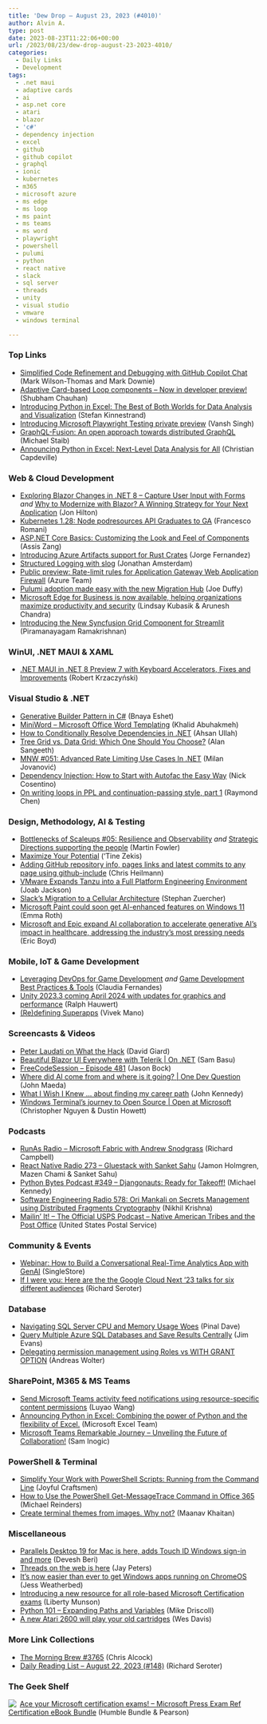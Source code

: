 ```yaml
---
title: 'Dew Drop – August 23, 2023 (#4010)'
author: Alvin A.
type: post
date: 2023-08-23T11:22:06+00:00
url: /2023/08/23/dew-drop-august-23-2023-4010/
categories:
  - Daily Links
  - Development
tags:
  - .net maui
  - adaptive cards
  - ai
  - asp.net core
  - atari
  - blazor
  - 'c#'
  - dependency injection
  - excel
  - github
  - github copilot
  - graphql
  - ionic
  - kubernetes
  - m365
  - microsoft azure
  - ms edge
  - ms loop
  - ms paint
  - ms teams
  - ms word
  - playwright
  - powershell
  - pulumi
  - python
  - react native
  - slack
  - sql server
  - threads
  - unity
  - visual studio
  - vmware
  - windows terminal

---
```

### <a name="top"></a>Top Links

  * <a href="https://devblogs.microsoft.com/visualstudio/simplified-code-refinement-and-debugging-with-github-copilot-chat/" target="_blank" rel="noopener">Simplified Code Refinement and Debugging with GitHub Copilot Chat</a> (Mark Wilson-Thomas and Mark Downie)
  * <a href="https://techcommunity.microsoft.com/t5/microsoft-365-blog/adaptive-card-based-loop-components-now-in-developer-preview/ba-p/3906395" target="_blank" rel="noopener">Adaptive Card-based Loop components – Now in developer preview!</a> (Shubham Chauhan)
  * <a href="https://techcommunity.microsoft.com/t5/microsoft-365-blog/introducing-python-in-excel-the-best-of-both-worlds-for-data/ba-p/3905482" target="_blank" rel="noopener">Introducing Python in Excel: The Best of Both Worlds for Data Analysis and Visualization</a> (Stefan Kinnestrand)
  * <a href="https://techcommunity.microsoft.com/t5/apps-on-azure-blog/introducing-microsoft-playwright-testing-private-preview/ba-p/3905705" target="_blank" rel="noopener">Introducing Microsoft Playwright Testing private preview</a> (Vansh Singh)
  * <a href="https://chillicream.com/blog/2023/08/15/graphql-fusion" target="_blank" rel="noopener">GraphQL-Fusion: An open approach towards distributed GraphQL</a> (Michael Staib)
  * <a href="https://www.anaconda.com/blog/announcing-python-in-excel-next-level-data-analysis-for-all" target="_blank" rel="noopener">Announcing Python in Excel: Next-Level Data Analysis for All</a> (Christian Capdeville)

### <a name="web"></a>Web & Cloud Development

  * <a href="https://jonhilton.net/blazor-ssr-forms/" target="_blank" rel="noopener">Exploring Blazor Changes in .NET 8 &#8211; Capture User Input with Forms</a> _and_ <a href="https://www.telerik.com/blogs/why-modernize-blazor-winning-strategy-next-application" target="_blank" rel="noopener">Why to Modernize with Blazor? A Winning Strategy for Your Next Application</a> (Jon Hilton)
  * <a href="https://kubernetes.io/blog/2023/08/23/kubelet-podresources-api-ga/" target="_blank" rel="noopener">Kubernetes 1.28: Node podresources API Graduates to GA</a> (Francesco Romani)
  * <a href="https://www.telerik.com/blogs/aspnet-core-basics-customizing-look-feel-components" target="_blank" rel="noopener">ASP.NET Core Basics: Customizing the Look and Feel of Components</a> (Assis Zang)
  * <a href="https://devblogs.microsoft.com/devops/introducing-azure-artifacts-support-for-rust-crates/" target="_blank" rel="noopener">Introducing Azure Artifacts support for Rust Crates</a> (Jorge Fernandez)
  * <a href="https://go.dev/blog/slog" target="_blank" rel="noopener">Structured Logging with slog</a> (Jonathan Amsterdam)
  * <a href="https://azure.microsoft.com/en-us/updates/public-preview-ratelimit-rules-for-application-gateway-web-application-firewall/" target="_blank" rel="noopener">Public preview: Rate-limit rules for Application Gateway Web Application Firewall</a> (Azure Team)
  * <a href="https://www.pulumi.com/blog/migration-hub/" target="_blank" rel="noopener">Pulumi adoption made easy with the new Migration Hub</a> (Joe Duffy)
  * <a href="https://blogs.windows.com/msedgedev/2023/08/22/microsoft-edge-for-business-now-available/" target="_blank" rel="noopener">Microsoft Edge for Business is now available, helping organizations maximize productivity and security</a> (Lindsay Kubasik & Arunesh Chandra)
  * <a href="https://www.syncfusion.com/blogs/post/new-syncfusion-streamlit-grid.aspx?utm_source=alvinashcraft&utm_medium=email&utm_campaign=alvinashcraft_blog_edmaug23" target="_blank" rel="noopener">Introducing the New Syncfusion Grid Component for Streamlit</a> (Piramanayagam Ramakrishnan)

### <a name="silverlight"></a>WinUI, .NET MAUI & XAML

  * <a href="https://www.infoq.com/news/2023/08/dotnet-maui-preview-7/?utm_campaign=infoq_content&utm_source=infoq&utm_medium=feed&utm_term=global" target="_blank" rel="noopener">.NET MAUI in .NET 8 Preview 7 with Keyboard Accelerators, Fixes and Improvements</a> (Robert Krzaczyński)

### <a name="dotnet"></a>Visual Studio & .NET

  * <a href="https://blog.stackademic.com/generative-builder-pattern-in-c-4717120855c7?source=rss-44c6e773963c------2" target="_blank" rel="noopener">Generative Builder Pattern in C#</a> (Bnaya Eshet)
  * <a href="https://khalidabuhakmeh.com/miniword-microsoft-office-word-templating" target="_blank" rel="noopener">MiniWord &#8211; Microsoft Office Word Templating</a> (Khalid Abuhakmeh)
  * <a href="https://code-maze.com/dotnet-conditionally-resolve-dependencies/" target="_blank" rel="noopener">How to Conditionally Resolve Dependencies in .NET</a> (Ahsan Ullah)
  * <a href="https://www.syncfusion.com/blogs/post/tree-grid-vs-data-grid.aspx?utm_source=alvinashcraft&utm_medium=email&utm_campaign=alvinashcraft_blog_edmaug23" target="_blank" rel="noopener">Tree Grid vs. Data Grid: Which One Should You Choose?</a> (Alan Sangeeth)
  * <a href="https://www.milanjovanovic.tech/blog/advanced-rate-limiting-use-cases-in-dotnet" target="_blank" rel="noopener">MNW #051: Advanced Rate Limiting Use Cases In .NET</a> (Milan Jovanović)
  * <a href="https://www.devleader.ca/2023/08/22/dependency-injection-how-to-start-with-autofac-the-easy-way/" target="_blank" rel="noopener">Dependency Injection: How to Start with Autofac the Easy Way</a> (Nick Cosentino)
  * <a href="https://devblogs.microsoft.com/oldnewthing/20230822-00/?p=108634" target="_blank" rel="noopener">On writing loops in PPL and continuation-passing style, part 1</a> (Raymond Chen)

### <a name="design"></a>Design, Methodology, AI & Testing

  * <a href="https://martinfowler.com/articles/bottlenecks-of-scaleups/05-resilience-and-observability.html" target="_blank" rel="noopener">Bottlenecks of Scaleups #05: Resilience and Observability</a> _and_ <a href="https://martinfowler.com/articles/creating-integrated-tech-strategy.html#SupportingThePeople" target="_blank" rel="noopener">Strategic Directions supporting the people</a> (Martin Fowler)
  * <a href="https://tinezekis.medium.com/maximize-your-potential-41c2f966b875?source=rss-fa2db659a52f------2" target="_blank" rel="noopener">Maximize Your Potential</a> (‘Tine Zekis)
  * <a href="https://christianheilmann.com/2023/08/22/adding-github-repository-info-pages-links-and-latest-commits-to-any-page-using-github-include/" target="_blank" rel="noopener">Adding GitHub repository info, pages links and latest commits to any page using github-include</a> (Chris Heilmann)
  * <a href="https://thenewstack.io/vmware-expands-tanzu-into-a-full-platform-engineering-environment/" target="_blank" rel="noopener">VMware Expands Tanzu into a Full Platform Engineering Environment</a> (Joab Jackson)
  * <a href="https://slack.engineering/slacks-migration-to-a-cellular-architecture/" target="_blank" rel="noopener">Slack’s Migration to a Cellular Architecture</a> (Stephan Zuercher)
  * <a href="https://www.theverge.com/2023/8/22/23841824/microsoft-paint-ai-features-windows-11" target="_blank" rel="noopener">Microsoft Paint could soon get AI-enhanced features on Windows 11</a> (Emma Roth)
  * <a href="https://blogs.microsoft.com/blog/2023/08/22/microsoft-and-epic-expand-ai-collaboration-to-accelerate-generative-ais-impact-in-healthcare-addressing-the-industrys-most-pressing-needs/" target="_blank" rel="noopener">Microsoft and Epic expand AI collaboration to accelerate generative AI’s impact in healthcare, addressing the industry’s most pressing needs</a> (Eric Boyd)

### <a name="mobile"></a>Mobile, IoT & Game Development

  * <a href="https://get.assembla.com/blog/devops-game-development/" target="_blank" rel="noopener">Leveraging DevOps for Game Development</a> _and_ <a href="https://get.assembla.com/blog/game-development-best-practices/" target="_blank" rel="noopener">Game Development Best Practices & Tools</a> (Claudia Fernandes)
  * <a href="https://blog.unity.com/engine-platform/2023-3-coming-april-2024-with-updates" target="_blank" rel="noopener">Unity 2023.3 coming April 2024 with updates for graphics and performance</a> (Ralph Hauwert)
  * <a href="https://ionic.io/blog/redefining-superapps" target="_blank" rel="noopener">(Re)defining Superapps</a> (Vivek Mano)

### <a name="videos"></a>Screencasts & Videos

  * <a href="https://davidgiard.com/peter-laudati-on-what-the-hack" target="_blank" rel="noopener">Peter Laudati on What the Hack</a> (David Giard)
  * <a href="http://www.youtube.com/watch?v=PQe-q8faMOI" target="_blank" rel="noopener">Beautiful Blazor UI Everywhere with Telerik | On .NET</a> (Sam Basu)
  * <a href="http://www.youtube.com/watch?v=1jhzfNhMcyo" target="_blank" rel="noopener">FreeCodeSession &#8211; Episode 481</a> (Jason Bock)
  * <a href="http://www.youtube.com/watch?v=cc_JoM6HgqQ" target="_blank" rel="noopener">Where did AI come from and where is it going? | One Dev Question</a> (John Maeda)
  * <a href="http://www.youtube.com/watch?v=aR1NqdWSVts" target="_blank" rel="noopener">What I Wish I Knew &#8230; about finding my career path</a> (John Kennedy)
  * <a href="http://www.youtube.com/watch?v=z8IMg4CfWJ0" target="_blank" rel="noopener">Windows Terminal&#8217;s journey to Open Source | Open at Microsoft</a> (Christopher Nguyen & Dustin Howett)

### <a name="podcasts"></a>Podcasts

  * <a href="https://runasradio.com/Shows/Show/894" target="_blank" rel="noopener">RunAs Radio &#8211; Microsoft Fabric with Andrew Snodgrass</a> (Richard Campbell)
  * <a href="https://reactnativeradio.com/episodes/rnr-273-gluestack-with-sanket-sahu" target="_blank" rel="noopener">React Native Radio 273 &#8211; Gluestack with Sanket Sahu</a> (Jamon Holmgren, Mazen Chami & Sanket Sahu)
  * <a href="https://pythonbytes.fm/episodes/show/349/djangonauts-ready-for-takeoff" target="_blank" rel="noopener">Python Bytes Podcast #349 &#8211; Djangonauts: Ready for Takeoff!</a> (Michael Kennedy)
  * <a href="http://se-radio.net/se-radio-578-ori-mankali-on-secrets-management-using-distributed-fragments-cryptography" target="_blank" rel="noopener">Software Engineering Radio 578: Ori Mankali on Secrets Management using Distributed Fragments Cryptography</a> (Nikhil Krishna)
  * <a href="https://podcasts.apple.com/us/podcast/native-american-tribes-and-the-post-office/id1587184784?i=1000625274329" target="_blank" rel="noopener">Mailin’ It! &#8211; The Official USPS Podcast &#8211; Native American Tribes and the Post Office</a> (United States Postal Service)

### <a name="events"></a>Community & Events

  * <a href="https://www.singlestore.com/resources/webinar-how-to-build-a-conversational-real-time-analytics-app-with-genai-08-2023/?utm_source=laurence-moroney&utm_medium=influencer&utm_campaign=How-to-Build-a-Conversational-Real-Time-Analytics-App-with-GenAI&campaignid=7014X000002eoWgQAI" target="_blank" rel="noopener">Webinar: How to Build a Conversational Real-Time Analytics App with GenAI</a> (SingleStore)
  * <a href="https://seroter.com/2023/08/22/if-i-were-you-here-are-the-the-google-cloud-next-23-talks-for-six-different-audiences/" target="_blank" rel="noopener">If I were you: Here are the the Google Cloud Next ’23 talks for six different audiences</a> (Richard Seroter)

### <a name="sql"></a>Database

  * <a href="https://blog.sqlauthority.com/2023/08/23/navigating-sql-server-cpu-and-memory-usage-woes/?utm_source=rss&utm_medium=rss&utm_campaign=navigating-sql-server-cpu-and-memory-usage-woes" target="_blank" rel="noopener">Navigating SQL Server CPU and Memory Usage Woes</a> (Pinal Dave)
  * <a href="https://www.mssqltips.com/sqlservertip/7770/query-multiple-azure-sql-databases-and-store-the-results/" target="_blank" rel="noopener">Query Multiple Azure SQL Databases and Save Results Centrally</a> (Jim Evans)
  * <a href="https://techcommunity.microsoft.com/t5/sql-server-blog/delegating-permission-management-using-roles-vs-with-grant/ba-p/3906751" target="_blank" rel="noopener">Delegating permission management using Roles vs WITH GRANT OPTION</a> (Andreas Wolter)

### <a name="sp"></a>SharePoint, M365 & MS Teams

  * <a href="https://devblogs.microsoft.com/microsoft365dev/send-microsoft-teams-activity-feed-notifications-using-resource-specific-content-permissions/" target="_blank" rel="noopener">Send Microsoft Teams activity feed notifications using resource-specific content permissions</a> (Luyao Wang)
  * <a href="https://techcommunity.microsoft.com/t5/excel-blog/announcing-python-in-excel-combining-the-power-of-python-and-the/ba-p/3893439" target="_blank" rel="noopener">Announcing Python in Excel: Combining the power of Python and the flexibility of Excel.</a> (Microsoft Excel Team)
  * <a href="https://techcommunity.microsoft.com/t5/microsoft-teams-community-blog/microsoft-teams-remarkable-journey-unveiling-the-future-of/ba-p/3906226" target="_blank" rel="noopener">Microsoft Teams Remarkable Journey &#8211; Unveiling the Future of Collaboration!</a> (Sam Inogic)

### <a name="ps"></a>PowerShell & Terminal

  * <a href="https://www.sqlservercentral.com/blogs/simplify-your-work-with-powershell-scripts-running-from-the-command-line" target="_blank" rel="noopener">Simplify Your Work with PowerShell Scripts: Running from the Command Line</a> (Joyful Craftsmen)
  * <a href="https://petri.com/powershell-get-messagetrace/" target="_blank" rel="noopener">How to Use the PowerShell Get-MessageTrace Command in Office 365</a> (Michael Reinders)
  * <a href="https://www.warp.dev/blog/create-terminal-themes-from-images" target="_blank" rel="noopener">Create terminal themes from images. Why not?</a> (Maanav Khaitan)

### <a name="misc"></a>Miscellaneous

  * <a href="https://www.onmsft.com/news/parallels-desktop-19-for-mac-is-here-adds-touch-id-windows-sign-in-and-more/" target="_blank" rel="noopener">Parallels Desktop 19 for Mac is here, adds Touch ID Windows sign-in and more</a> (Devesh Beri)
  * <a href="https://www.theverge.com/2023/8/22/23840441/meta-threads-web-app" target="_blank" rel="noopener">Threads on the web is here</a> (Jay Peters)
  * <a href="https://www.theverge.com/2023/8/22/23841186/google-chomeos-windows-apps-cameyo-vad" target="_blank" rel="noopener">It’s now easier than ever to get Windows apps running on ChromeOS</a> (Jess Weatherbed)
  * <a href="https://techcommunity.microsoft.com/t5/microsoft-learn-blog/introducing-a-new-resource-for-all-role-based-microsoft/ba-p/3500870" target="_blank" rel="noopener">Introducing a new resource for all role-based Microsoft Certification exams</a> (Liberty Munson)
  * <a href="https://www.blog.pythonlibrary.org/2023/08/22/python-101-expanding-paths-and-variables/" target="_blank" rel="noopener">Python 101 – Expanding Paths and Variables</a> (Mike Driscoll)
  * <a href="https://www.theverge.com/2023/8/22/23841336/atari-2600-plus-compatible-with-7800-cartridges" target="_blank" rel="noopener">A new Atari 2600 will play your old cartridges</a> (Wes Davis)

### <a name="links"></a>More Link Collections

  * <a href="https://blog.cwa.me.uk/2023/08/23/the-morning-brew-3765/" target="_blank" rel="noopener">The Morning Brew #3765</a> (Chris Alcock)
  * <a href="https://seroter.com/2023/08/22/daily-reading-list-august-22-2023-148/" target="_blank" rel="noopener">Daily Reading List – August 22, 2023 (#148)</a> (Richard Seroter)

### <a name="shelf"></a>The Geek Shelf

<a href="https://www.humblebundle.com/books/microsoft-press-exam-ref-certification-mega-bundle-pearson-books?partner=morningdew" target="_blank" rel="noopener"><img data-recalc-dims="1" decoding="async" align="left" style="border: 0px currentcolor; border-image: none; float: left; display: inline; background-image: none;" src="https://i0.wp.com/hb.imgix.net/8335e95271da3af6828d94a7e79e0d1929af051b.png?w=660&#038;ssl=1" border="0" /></a>&nbsp;<a href="https://www.humblebundle.com/books/microsoft-press-exam-ref-certification-mega-bundle-pearson-books?partner=morningdew" target="_blank" rel="noopener">Ace your Microsoft certification exams! &#8211; Microsoft Press Exam Ref Certification eBook Bundle</a> (Humble Bundle & Pearson)